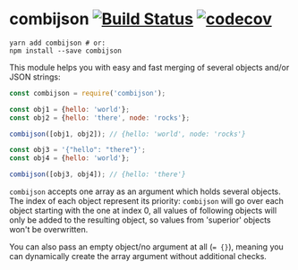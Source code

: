 # combijson [![Build Status](https://travis-ci.org/maxrimue/combijson.svg?branch=master)](https://travis-ci.org/maxrimue/combijson) [![codecov](https://codecov.io/gh/maxrimue/combijson/branch/master/graph/badge.svg)](https://codecov.io/gh/maxrimue/combijson)

```shell
yarn add combijson # or:
npm install --save combijson
```

This module helps you with easy and fast merging of several objects and/or JSON strings:

```javascript
const combijson = require('combijson');

const obj1 = {hello: 'world'};
const obj2 = {hello: 'there', node: 'rocks'};

combijson([obj1, obj2]); // {hello: 'world', node: 'rocks'}

const obj3 = '{"hello": "there"}';
const obj4 = {hello: 'world'};

combijson([obj3, obj4]); // {hello: 'there'}

```

`combijson` accepts one array as an argument which holds several objects. The index of each object represent its priority: `combijson` will go over each object starting with the one at index 0, all values of following objects will only be added to the resulting object, so values from 'superior' objects won't be overwritten.

You can also pass an empty object/no argument at all (`= {}`), meaning you can dynamically create the array argument without additional checks.
